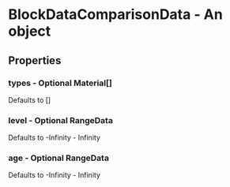 

# BlockDataComparisonData - An object



## Properties



### types - Optional Material[]



Defaults to []



### level - Optional RangeData



Defaults to -Infinity - Infinity



### age - Optional RangeData



Defaults to -Infinity - Infinity

